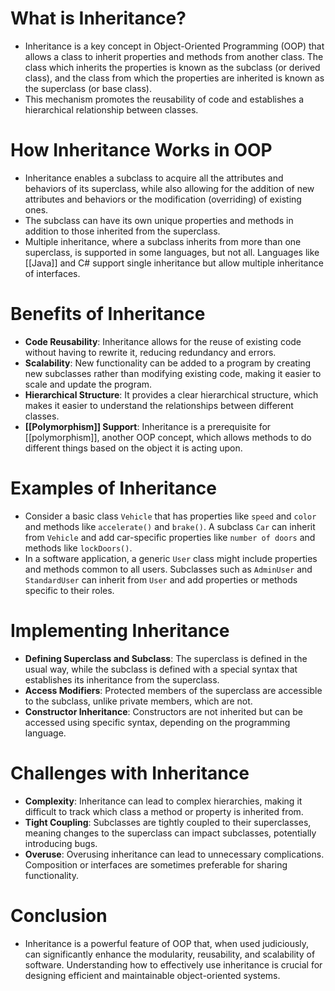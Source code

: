 # What is Inheritance?

- Inheritance is a key concept in Object-Oriented Programming (OOP) that allows a class to inherit properties and methods from another class. The class which inherits the properties is known as the subclass (or derived class), and the class from which the properties are inherited is known as the superclass (or base class).
- This mechanism promotes the reusability of code and establishes a hierarchical relationship between classes.

# How Inheritance Works in OOP

- Inheritance enables a subclass to acquire all the attributes and behaviors of its superclass, while also allowing for the addition of new attributes and behaviors or the modification (overriding) of existing ones.
- The subclass can have its own unique properties and methods in addition to those inherited from the superclass.
- Multiple inheritance, where a subclass inherits from more than one superclass, is supported in some languages, but not all. Languages like [[Java]] and C# support single inheritance but allow multiple inheritance of interfaces.

# Benefits of Inheritance

- **Code Reusability**: Inheritance allows for the reuse of existing code without having to rewrite it, reducing redundancy and errors.
- **Scalability**: New functionality can be added to a program by creating new subclasses rather than modifying existing code, making it easier to scale and update the program.
- **Hierarchical Structure**: It provides a clear hierarchical structure, which makes it easier to understand the relationships between different classes.
- **[[Polymorphism]] Support**: Inheritance is a prerequisite for [[polymorphism]], another OOP concept, which allows methods to do different things based on the object it is acting upon.

# Examples of Inheritance

- Consider a basic class `Vehicle` that has properties like `speed` and `color` and methods like `accelerate()` and `brake()`. A subclass `Car` can inherit from `Vehicle` and add car-specific properties like `number of doors` and methods like `lockDoors()`.
- In a software application, a generic `User` class might include properties and methods common to all users. Subclasses such as `AdminUser` and `StandardUser` can inherit from `User` and add properties or methods specific to their roles.

# Implementing Inheritance

- **Defining Superclass and Subclass**: The superclass is defined in the usual way, while the subclass is defined with a special syntax that establishes its inheritance from the superclass.
- **Access Modifiers**: Protected members of the superclass are accessible to the subclass, unlike private members, which are not.
- **Constructor Inheritance**: Constructors are not inherited but can be accessed using specific syntax, depending on the programming language.

# Challenges with Inheritance

- **Complexity**: Inheritance can lead to complex hierarchies, making it difficult to track which class a method or property is inherited from.
- **Tight Coupling**: Subclasses are tightly coupled to their superclasses, meaning changes to the superclass can impact subclasses, potentially introducing bugs.
- **Overuse**: Overusing inheritance can lead to unnecessary complications. Composition or interfaces are sometimes preferable for sharing functionality.

# Conclusion

- Inheritance is a powerful feature of OOP that, when used judiciously, can significantly enhance the modularity, reusability, and scalability of software. Understanding how to effectively use inheritance is crucial for designing efficient and maintainable object-oriented systems.